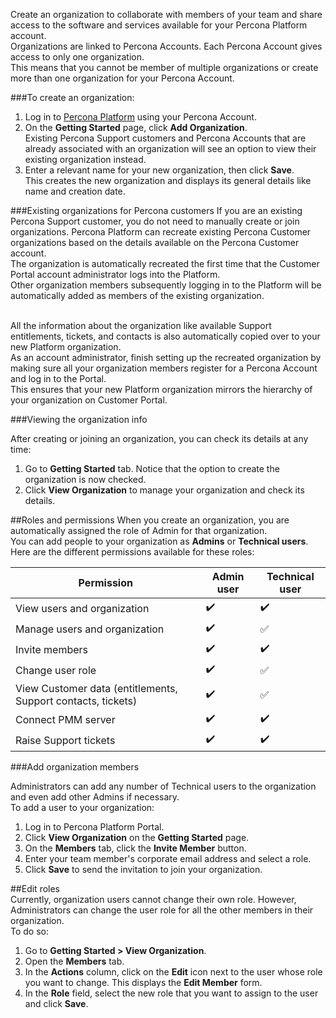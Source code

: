Create an organization to collaborate with members of your team and share access to the software and services available for your Percona Platform account. <br />
Organizations are linked to Percona Accounts. Each Percona Account gives access to only one organization. <br />
This means that you cannot be member of multiple organizations or create more than one organization for your Percona Account. 

###To create an organization: 

1. Log in to [Percona Platform](https://portal.percona.com/percona) using your Percona Account.
2. On the **Getting Started** page, click **Add Organization**. <br />
Existing Percona Support customers and Percona Accounts that are already associated with an organization will see an option to view their existing organization instead. 
3. Enter a relevant name for your new organization, then click **Save**. <br />
This creates the new organization and displays its general details like name and creation date.


###Existing organizations for Percona customers
If you are an existing Percona Support customer, you do not need to manually create or join organizations. Percona Platform can recreate existing Percona Customer organizations based on the details available on the Percona Customer account.<br />
The organization is automatically recreated the first time that the Customer Portal account administrator logs into the Platform. <br />
Other organization members subsequently logging in to the Platform will be automatically added as members of the existing organization. <br /><br />

All the information about the organization like available Support entitlements, tickets, and contacts is also automatically copied over to your new Platform organization. <br />
As an account administrator, finish setting up the recreated organization by making sure all your organization members register for a Percona Account and log in to the Portal. <br />
This ensures that your new Platform organization mirrors the hierarchy of your organization on Customer Portal. 

###Viewing the organization info

After creating or joining an organization, you can check its details at any time:

1. Go to **Getting Started** tab. Notice that the option to create the organization is now checked. 
2. Click **View Organization** to manage your organization and check its details.



##Roles and permissions
When you create an organization, you are automatically assigned the role of Admin for that organization. <br />
You can add people to your organization as **Admins** or **Technical users**. Here are the different permissions available for these roles:<br />

| Permission      | Admin user |  Technical user
| ----------| ----------- |----------- |
|View users and organization|:heavy_check_mark: | :heavy_check_mark:|
|Manage users and organization       | :heavy_check_mark:     |  :white_check_mark:|
|Invite members|:heavy_check_mark: | :heavy_check_mark:|
|Change user role |    :heavy_check_mark:     |   :white_check_mark: |
|View Customer data (entitlements, Support contacts, tickets)| :heavy_check_mark:     |   :white_check_mark: |
|Connect PMM server| :heavy_check_mark:| :heavy_check_mark:|
|Raise Support tickets| :heavy_check_mark:|:heavy_check_mark:|

###Add organization members

Administrators can add any number of Technical users to the organization and even add other Admins if necessary. <br />
To add a user to your organization:
1. Log in to Percona Platform Portal.
2. Click **View Organization** on the **Getting Started** page. 
3. On the **Members** tab, click the **Invite Member** button. 
4. Enter your team member's corporate email address and select a role.
5. Click **Save** to send the invitation to join your organization. 


##Edit roles<br />
Currently, organization users cannot change their own role. However, Administrators can change the user role for all the other members in their organization. <br />
To do so:

1. Go to **Getting Started > View Organization**. 
2. Open the **Members** tab.
3. In the **Actions** column, click on the **Edit** icon next to the user whose role you want to change.
This displays the **Edit Member** form.
4. In the **Role** field, select the new role that you want to assign to the user and click **Save**.
